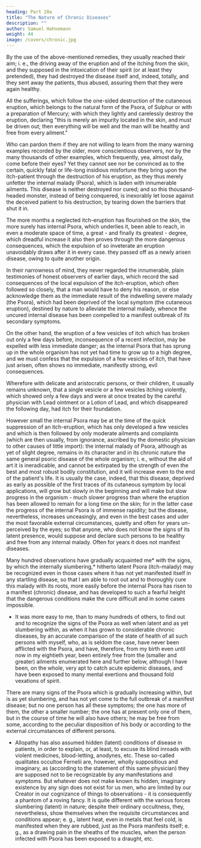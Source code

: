 ```yaml
---
heading: Part 20a
title: "The Nature of Chronic Diseases"
description: ""
author: Samuel Hahnemann
weight: 44
image: /covers/chronic.jpg
---
```



By the use of the above-mentioned remedies, they usually reached their aim; i. e., the driving away of the eruption and of the itching from the skin, and they supposed in the intoxication of their spirit (or at least they pretended), they had destroyed the disease itself and, indeed, totally, and they sent away the patients, thus abused, assuring them that they were again healthy.

All the sufferings, which follow the one-sided destruction of the cutaneous eruption, which belongs to the natural form of the Psora, of Sulphur or with a preparation of Mercury; with which they lightly and carelessly destroy the eruption, declaring "this is merely an impurity located in the skin, and must be driven out; then everything will be well and the man will be healthy and free from every ailment." 

Who can pardon them if they are not willing to learn from the many warning examples recorded by the older, more conscientious observers, nor by the many thousands of other examples, which frequently, yea, almost daily, come before their eyes? Yet they cannot see nor be convinced as to the certain, quickly fatal or life-long insidious misfortune they bring upon the itch-patient through the destruction of his eruption, as they thus merely unfetter the internal malady (Psora), which is laden with innumerable ailments. This disease is neither destroyed nor cured; and so this thousand-headed monster, instead of being conquered, is inexorably let loose against the deceived patient to his destruction, by tearing down the barriers that shut it in.

The more months a neglected itch-eruption has flourished on the skin, the more surely has internal Psora, which underlies it, been able to reach, in even a moderate space of time, a great - and finally its greatest - degree, which dreadful increase it also then proves through the more dangerous consequences, which the expulsion of so inveterate an eruption unavoidably draws after it in every case. they passed off as a newly arisen disease, owing to quite another origin. 

In their narrowness of mind, they never regarded the innumerable, plain testimonies of honest observers of earlier days, which record the sad consequences of the local expulsion of the itch-eruption, which often followed so closely, that a man would have to deny his reason, or else acknowledge them as the immediate result of the indwelling severe malady (the Psora), which had been deprived of the local symptom (the cutaneous eruption), destined by nature to alleviate the internal malady, whence the uncured internal disease has been compelled to a manifest outbreak of its secondary symptoms.

On the other hand, the eruption of a few vesicles of itch which has broken out only a few days before, inconsequence of a recent infection, may be expelled with less immediate danger; as the internal Psora that has sprung up in the whole organism has not yet had time to grow up to a high degree, and we must confess that the expulsion of a few vesicles of itch, that have just arisen, often shows no immediate, manifestly strong, evil consequences. 

Wherefore with delicate and aristocratic persons, or their children, it usually remains unknown, that a single vesicle or a few vesicles itching violently, which showed only a few days and were at once treated by the careful physician with Lead ointment or a Lotion of Lead, and which disappeared the following day, had itch for their foundation.

However small the internal Psora may be at the time of the quick suppression of an itch-eruption, which has only developed a few vesicles and which is then followed by only moderate ailments and complaints (which are then usually, from ignorance, ascribed by the domestic physician to other causes of little import): the internal malady of Psora, although as yet of slight degree, remains in its character and in its chronic nature the same general psoric disease of the whole organism; i. e., without the aid of art it is ineradicable, and cannot be extirpated by the strength of even the best and most robust bodily constitution, and it will increase even to the end of the patient's life. It is usually the case, indeed, that this disease, deprived as early as possible of the first traces of its cutaneous symptom by local applications, will grow but slowly in the beginning and will make but slow progress in the organism - much slower progress than where the eruption has been allowed to remain for a long time on the skin; for in the latter case the progress of the internal Psora is of immense rapidity; but the disease, nevertheless, increases unceasingly, and even in the best cases and uder the most favorable external circumstances, quietly and often for years un-perceived by the eyes; so that anyone, who does not know the signs of its latent presence, would suppose and declare such persons to be healthy and free from any internal malady. Often for years it does not manifest diseases.

Many hundred observations have gradually acquainted me* with the signs, by which the internally slumbering,* hitherto latent Psora (itch-malady) may be recognized even in those cases where it has not yet manifested itself in any startling disease, so that I am able to root out and to thoroughly cure this malady with its roots, more easily before the internal Psora has risen to a manifest (chronic) disease, and has developed to such a fearful height that the dangerous conditions make the cure difficult and in some cases impossible.

* It was more easy to me, than to many hundreds of others, to find out and to recognize the signs of the Psora as well when latent and as yet slumbering within, as when it has grown to considerable chronic diseases, by an accurate comparison of the state of health of all such persons with myself, who, as is seldom the case, have never been afflicted with the Psora, and have, therefore, from my birth even until now in my eightieth year, been entirely free from the (smaller and greater) ailments enumerated here and further below, although I have been, on the whole, very apt to catch acute epidemic diseases, and have been exposed to many mental exertions and thousand fold vexations of spirit.

There are many signs of the Psora which is gradually increasing within, but is as yet slumbering, and has not yet come to the full outbreak of a manifest disease; but no one person has all these symptoms; the one has more of them, the other a smaller number; the one has at present only one of them, but in the course of time he will also have others; he may be free from some, according to the peculiar disposition of his body or according to the external circumstances of different persons.

* Allopathy has also assumed hidden (latent) conditions of disease in patients, in order to explain, or, at least, to excuse its blind inroads with violent medicines, blood-letting, anodynes, etc. These so-called qualitates occultoe Fernelii are, however, wholly suppositious and imaginary, as (according to the statement of this same physician) they are supposed not to be recognizable by any manifestations and symptoms. But whatever does not make known its hidden, imaginary existence by any sign does not exist for us men, who are limited by our Creator in our cognizance of things to observations - it is consequently a phantom of a roving fancy. It is quite different with the various forces slumbering (latent) in nature; despite their ordinary occultness, they, nevertheless, show themselves when the requisite circumstances and conditions appear; e. g., latent heat, even in metals that feel cold, is manifested when they are rubbed, just as the Psora manifests itself; e. g., as a drawing pain in the sheaths of the muscles, when the person infected with Psora has been exposed to a draught, etc.

 